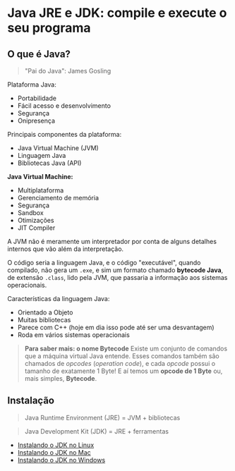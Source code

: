 # Java JRE e JDK: compile e execute o seu programa

## O que é Java?

> "Pai do Java": James Gosling

Plataforma Java:

- Portabilidade
- Fácil acesso e desenvolvimento
- Segurança
- Onipresença

Principais componentes da plataforma:

- Java Virtual Machine (JVM)
- Linguagem Java
- Bibliotecas Java (API)

**Java Virtual Machine:**

- Multiplataforma
- Gerenciamento de memória
- Segurança
- Sandbox
- Otimizações
- JIT Compiler

A JVM não é meramente um interpretador por conta de alguns detalhes internos que vão além da interpretação. 

O código seria a linguagem Java, e o código "executável", quando compilado, não gera um `.exe`, e sim um formato chamado **bytecode Java**, de extensão `.class`, lido pela JVM, que passaria a informação aos sistemas operacionais.

Características da linguagem Java:

- Orientado a Objeto
- Muitas bibliotecas
- Parece com C++ (hoje em dia isso pode até ser uma desvantagem)
- Roda em vários sistemas operacionais

> **Para saber mais: o nome Bytecode**
> Existe um conjunto de comandos que a máquina virtual Java entende. Esses comandos também são chamados de *opcodes* (*operation code*), e cada *opcode* possui o tamanho de exatamente 1 Byte! E aí temos um **opcode de 1 Byte** ou, mais simples, **Bytecode**.

## Instalação

> Java Runtime Environment (JRE) = JVM + bibliotecas

> Java Development Kit (JDK) = JRE + ferramentas

- [Instalando o JDK no Linux](./install-jdk-linux.pdf)
- [Instalando o JDK no Mac](./install-jdk-mac.pdf)
- [Instalando o JDK no Windows](./install-jdk-windows.pdf)












